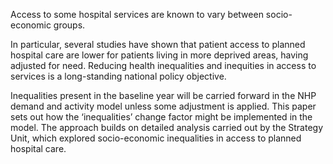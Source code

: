 
Access to some hospital services are known to vary between socio-economic groups.

In particular, several studies have shown that patient access to planned hospital care are lower for patients living in more deprived areas, having adjusted for need.  Reducing health inequalities and inequities in access to services is a long-standing national policy objective.


Inequalities present in the baseline year will be carried forward in the NHP demand and activity model unless some adjustment is applied.  This paper sets out how the ‘inequalities’ change factor might be implemented in the model.  The approach builds on detailed analysis carried out by the Strategy Unit, which explored socio-economic inequalities in access to planned hospital care.
